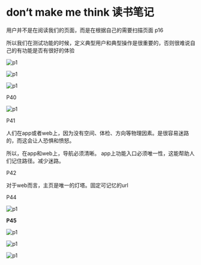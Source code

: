 # don‘t make me think 读书笔记



用户并不是在阅读我们的页面，而是在根据自己的需要扫描页面 p16

所以我们在测试功能的时候，定义典型用户和典型操作是很重要的，否则很难说自己的有功能是否有很好的体验

![p1](../img/dont_make_me_think.1.png)

![p1](../img/dont_make_me_think.2.png)



![p1](../img/dont_make_me_think.4.jpg)

P40

![p1](../img/dont_make_me_think.5.png)

P41

人们在app或者web上，因为没有空间、体检、方向等物理因素。是很容易迷路的，而这会让人恐惧和愤怒。

所以，在app和web上，导航必须清晰。 app上功能入口必须唯一性，这能帮助人们记住路径。减少迷路。

P42

对于web而言，主页是唯一的灯塔。固定可记忆的url

P44

![p1](../img/dont_make_me_think.6.png)

**P45**

![p1](../img/dont_make_me_think.7.jpg)

![p1](../img/dont_make_me_think.8.png)

![p1](../img/dont_make_me_think.9.png)

